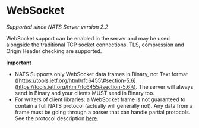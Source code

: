 # WebSocket

_Supported since NATS Server version 2.2_

WebSocket support can be enabled in the server and may be used alongside the traditional TCP socket connections. TLS, compression and Origin Header checking are supported.

**Important**

* NATS Supports only WebSocket data frames in Binary, not Text format \([https://tools.ietf.org/html/rfc6455\#section-5.6](https://tools.ietf.org/html/rfc6455#section-5.6)\). The server will always send in Binary and your clients MUST send in Binary too.
* For writers of client libraries: a WebSocket frame is not guaranteed to contain a full NATS protocol \(actually will generally not\). Any data from a frame must be going through a parser that can handle partial protocols. See the protocol description [here](../../nats-protocol/nats-protocol/).

